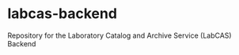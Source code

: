 labcas-backend
==============

Repository for the Laboratory Catalog and Archive Service (LabCAS) Backend
